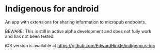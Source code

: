 # Indigenous for android
An app with extensions for sharing information to micropub endpoints.

BEWARE: This is still in active alpha development and does not fully work and has not been tested.

iOS version is available at https://github.com/EdwardHinkle/indigenous-ios
